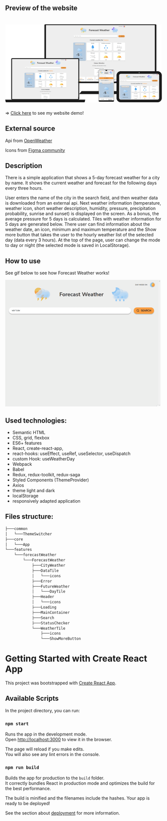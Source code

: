 ## Preview of the website 
# ![forecast-weather](./forecast-weather.jpg)
=> [Click here](https://izabelanowak.github.io/forecast-weather/) to see my website demo!
## External source
Api from [OpenWeather](https://openweathermap.org/forecast5)

Icons from [Figma community](https://www.figma.com/community/file/972934576657989859)

## Description
There is a simple application that shows a 5-day forecast weather for a city by name. It shows the current weather and forecast for the following days every three hours.

User enters the name of the city in the search field, and then weather data is downloaded from an external api. 
Next weather information (temperature, weather icon, short weather description, humidity, pressure, precipitation probability, sunrise and sunset) is displayed on the screen.
As a bonus, the average pressure for 5 days is calculated.
Tiles with weather information for 5 days are generated below. There user can find information about the weather date, an icon, minimum and maximum temperature and the Show more button that takes the user to the hourly weather list of the selected day (data every 3 hours).
At the top of the page, user can change the mode to day or night (the selected mode is saved in LocalStorage).


## How to use
See gif below to see how Forecast Weather works!

![Gif demo](./demo.gif)

## Used technologies: 
- Semantic HTML
- CSS, grid, flexbox
- ES6+ features
- React, create-react-app, 
- react-hooks: useEffect, useRef, useSelector, useDispatch
- custom Hook: useWeatherDay
- Webpack
- Babel
- Redux, redux-toolkit, redux-saga
- Styled Components (ThemeProvider)
- Axios
- theme light and dark
- localStorage
- responsively adapted application

## Files structure:
```markdown
├───common
│   └───ThemeSwitcher
├───core
│   └───App
└───features
    └───forecastWeather
        └───ForecastWeather
            ├───CityWeather
            ├───DataTile
            │   └───icons
            ├───Error
            ├───FutureWeather
            │   └───DayTile
            ├───Header
            │   └───icons
            ├───Loading
            ├───MainContainer
            ├───Search
            ├───StatusChecker
            └───WeatherTile
                ├───icons
                └───ShowMoreButton
```
# Getting Started with Create React App

This project was bootstrapped with [Create React App](https://github.com/facebook/create-react-app).

## Available Scripts

In the project directory, you can run:

### `npm start`

Runs the app in the development mode.\
Open [http://localhost:3000](http://localhost:3000) to view it in the browser.

The page will reload if you make edits.\
You will also see any lint errors in the console.

### `npm run build`

Builds the app for production to the `build` folder.\
It correctly bundles React in production mode and optimizes the build for the best performance.

The build is minified and the filenames include the hashes.
Your app is ready to be deployed!

See the section about [deployment](https://facebook.github.io/create-react-app/docs/deployment) for more information.